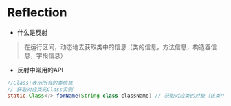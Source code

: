 # Reflection
* 什么是反射

>在运行区间，动态地去获取类中的信息（类的信息，方法信息，构造器信息，字段信息）

* 反射中常用的API

```java
//Class:表示所有的类信息
// 获取对应类的Class实例
static Class<?> forName(String class className) // 获取对应类的对象（该类中必须有一个公共无参数的构造器）
```